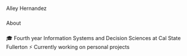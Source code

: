 ### 

Alley Hernandez

###

About
###
🎓 Fourth year Information Systems and Decision Sciences at Cal State Fullerton
⚡️ Currently working on personal projects

<!--
**alleyhernandez/alleyhernandez** is a ✨ _special_ ✨ repository because its `README.md` (this file) appears on your GitHub profile.

Here are some ideas to get you started:

Alley Hernandez

About
🎓 Fourth year Information Systems and Decision Sciences at California State University, Fullerton
⚡️ Currently working on personal projects



-->
